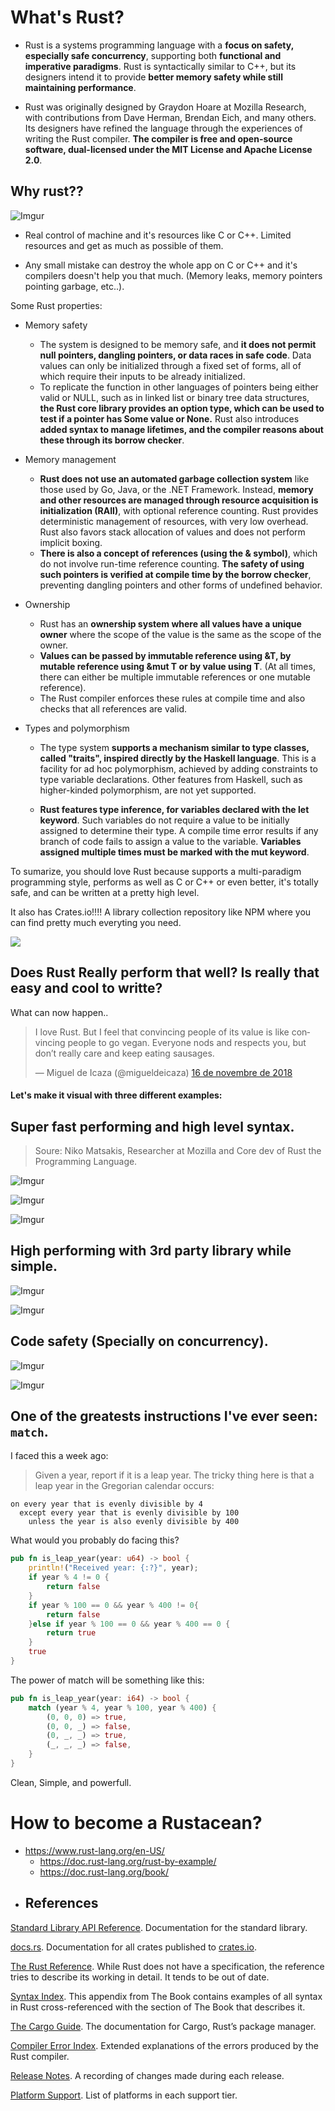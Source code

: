 # What's Rust?

- Rust is a systems programming language with a **focus on safety, especially safe concurrency**, supporting both **functional and imperative paradigms**. Rust is syntactically similar to C++, but its designers intend it to provide **better memory safety while still maintaining performance**.

- Rust was originally designed by Graydon Hoare at Mozilla Research, with contributions from Dave Herman, Brendan Eich, and many others. Its designers have refined the language through the experiences of writing the Rust compiler. **The compiler is free and open-source software, dual-licensed under the MIT License and Apache License 2.0**.



## Why rust??

![Imgur](https://i.imgur.com/FCfYg5g.png)

- Real control of machine and it's resources like C or C++. Limited resources and get as much as possible of them.

- Any small mistake can destroy the whole app on C or C++ and it's compilers doesn't help you that much. (Memory leaks, memory pointers pointing garbage, etc..).

Some Rust properties:

- Memory safety
	- The system is designed to be memory safe, and **it does not permit null pointers, dangling pointers, or data races in safe code**. Data values can only be initialized through a fixed set of forms, all of which require their inputs to be already initialized. 
	- To replicate the function in other languages of pointers being either valid or NULL, such as in linked list or binary tree data structures, **the Rust core library provides an option type, which can be used to test if a pointer has Some value or None.** Rust also introduces **added syntax to manage lifetimes, and the compiler reasons about these through its borrow checker**.

- Memory management
	- **Rust does not use an automated garbage collection system** like those used by Go, Java, or the .NET Framework. Instead, **memory and other resources are managed through resource acquisition is initialization (RAII)**, with optional reference counting. Rust provides deterministic management of resources, with very low overhead. Rust also favors stack allocation of values and does not perform implicit boxing.
	- **There is also a concept of references (using the & symbol)**, which do not involve run-time reference counting. **The safety of using such pointers is verified at compile time by the borrow checker**, preventing dangling pointers and other forms of undefined behavior.

- Ownership
	- Rust has an **ownership system where all values have a unique owner** where the scope of the value is the same as the scope of the owner. 
	- **Values can be passed by immutable reference using &T, by mutable reference using &mut T or by value using T**. (At all times, there can either be multiple immutable references or one mutable reference). 
	- The Rust compiler enforces these rules at compile time and also checks that all references are valid.

- Types and polymorphism
	- The type system **supports a mechanism similar to type classes, called "traits", inspired directly by the Haskell language**. This is a facility for ad hoc polymorphism, achieved by adding constraints to type variable declarations. Other features from Haskell, such as higher-kinded polymorphism, are not yet supported.

	- **Rust features type inference, for variables declared with the let keyword**. Such variables do not require a value to be initially assigned to determine their type. A compile time error results if any branch of code fails to assign a value to the variable. **Variables assigned multiple times must be marked with the mut keyword**.


To sumarize, you should love Rust because supports a multi-paradigm programming style, performs as well as C or C++ or even better, it's totally safe, and can be written at a pretty high level.

It also has Crates.io!!!! A library collection repository like NPM where you can find pretty much everyting you need.

![](https://rustycrate.ru/assets/2017-12-17-crates.io/teaser-7aa6533557df0c6793313f6a61dbab22af41d06d18cce74e3d65d4e671aec501.png)

## Does Rust Really perform that well? Is really that easy and cool to writte?
What can now happen..

<blockquote class="twitter-tweet" data-lang="ca"><p lang="en" dir="ltr">I love Rust.   But I feel that convincing people of its value is like convincing people to go vegan.   Everyone nods and respects you, but don’t really care and keep eating sausages.</p>&mdash; Miguel de Icaza (@migueldeicaza) <a href="https://twitter.com/migueldeicaza/status/1063575250485555208?ref_src=twsrc%5Etfw">16 de novembre de 2018</a></blockquote>


#### Let's make it visual with three different examples:
## Super fast performing and high level syntax.
>Soure: Niko Matsakis, Researcher at Mozilla and Core dev of Rust the Programming Language.


![Imgur](https://i.imgur.com/SSod6C6.png)

![Imgur](https://i.imgur.com/wGqgfa7.png)

![Imgur](https://i.imgur.com/S4HyVoJ.png)

##  High performing with 3rd party library while simple.
![Imgur](https://i.imgur.com/5uA86YB.png)

![Imgur](https://i.imgur.com/fdIkFWb.png)

## Code safety (Specially on concurrency).
![Imgur](https://i.imgur.com/oDkHjwH.png)

![Imgur](https://i.imgur.com/48rLMMJ.png)

## One of the greatests instructions I've ever seen: `match`.

I faced this a week ago:
>Given a year, report if it is a leap year.
>The tricky thing here is that a leap year in the Gregorian calendar occurs:

```text
on every year that is evenly divisible by 4
  except every year that is evenly divisible by 100
    unless the year is also evenly divisible by 400
```
What would you probably do facing this?

```rust
pub fn is_leap_year(year: u64) -> bool {
    println!("Received year: {:?}", year);
    if year % 4 != 0 {
        return false
    }
    if year % 100 == 0 && year % 400 != 0{
        return false
    }else if year % 100 == 0 && year % 400 == 0 {
        return true
    }
    true
}
```

The power of match will be something like this:
```rust
pub fn is_leap_year(year: i64) -> bool {
    match (year % 4, year % 100, year % 400) {
        (0, 0, 0) => true,
        (0, 0, _) => false,
        (0, _, _) => true,
        (_, _, _) => false,
    }
}
```
Clean, Simple, and powerfull.


# How to become a Rustacean?

- https://www.rust-lang.org/en-US/
	- https://doc.rust-lang.org/rust-by-example/
	- https://doc.rust-lang.org/book/
- ## References

[Standard Library API Reference](https://doc.rust-lang.org/std/). Documentation for the standard library.

[docs.rs](https://docs.rs/). Documentation for all crates published to  [crates.io](https://crates.io/).

[The Rust Reference](https://doc.rust-lang.org/reference). While Rust does not have a specification, the reference tries to describe its working in detail. It tends to be out of date.

[Syntax Index](https://doc.rust-lang.org/book/syntax-index.html). This appendix from The Book contains examples of all syntax in Rust cross-referenced with the section of The Book that describes it.

[The Cargo Guide](http://doc.crates.io/guide.html). The documentation for Cargo, Rust’s package manager.

[Compiler Error Index](https://doc.rust-lang.org/error-index.html). Extended explanations of the errors produced by the Rust compiler.

[Release Notes](https://github.com/rust-lang/rust/blob/master/RELEASES.md). A recording of changes made during each release.

[Platform Support](https://forge.rust-lang.org/platform-support.html). List of platforms in each support tier.
